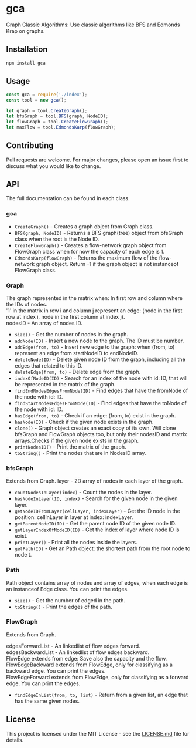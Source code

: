 # gca

Graph Classic Algorithms: Use classic algorithms like BFS and Edmonds Krap on graphs.

## Installation

```bash
npm install gca
```

## Usage

```js
const gca = require('./index');
const tool = new gca();

let graph = tool.CreateGraph();
let bfsGraph = tool.BFS(graph, NodeID);
let flowGraph = tool.CreateFlowGraph();
let maxFlow = tool.EdmondsKarp(flowGraph);
```
## Contributing

Pull requests are welcome. For major changes, please open an issue first to discuss what you would like to change.

## API

The full documentation can be found in each class.

### gca

- `CreateGraph()` - Creates a graph object from Graph class.
- `BFS(graph, NodeID)` - Returns a BFS graph(tree) object from bfsGraph class when the root is the Node ID.
- `CreateFlowGraph()` - Creates a flow-network graph object from FlowGraph class when for now the capacity of each edge is 1.
- `EdmondsKarp(flowGraph)` - Returns the maximum flow of the flow-network graph object. Return -1 if the graph object is not instanceof FlowGraph class.

### Graph

The graph represented in the matrix when: In first row and column where the IDs of nodes.  
'1' in the matrix in row i and column j represent an edge: (node in the first row at index i, node in the first column at index j).  
nodesID - An array of nodes ID.

- `size()` - Get the number of nodes in the graph.
- `addNode(ID)` - Insert a new node to the graph. The ID must be number.
- `addEdge(from, to)` - Insert new edge to the graph: when (from, to) represent an edge from startNodeID to endNodeID.
- `deleteNode(ID)` - Delete given node ID from the graph, including all the edges that related to this ID.
- `deleteEdge(from, to)` - Delete edge from the graph.
- `indexOfNodeID(ID)` - Search for an index of the node with id: ID, that will be represented in the matrix of the graph.
- `findEndNodesEdgesFromNode(ID)` - Find edges that have the fromNode of the node with id: ID.
- `findStartNodesEdgesFromNode(ID)` - Find edges that have the toNode of the node with id: ID.
- `hasEdge(from, to)` - Check if an edge: (from, to) exist in the graph.
- `hasNode(ID)` - Check if the given node exists in the graph.
- `clone()` - Graph object creates an exact copy of its own. Will clone bfsGraph and FlowGraph objects too, but only their nodesID and matrix arrays.Checks if the given node exists in the graph.
- `printNodesID()` - Print the matrix of the graph.
- `toString()` - Print the nodes that are in NodesID array.

### bfsGraph

Extends from Graph.
layer - 2D array of nodes in each layer of the graph.

- `countNodesInLayer(index)` - Count the nodes in the layer.
- `hasNodeInLayer(ID, index)` - Search for the given node in the given layer.
- `getNodeIDFromLayer(cellLayer, indexLayer)` - Get the ID node in the position: cellInLayer in layer at index: indexLayer.
- `getParentNodeID(ID)` - Get the parent node ID of the given node ID.
- `getLayerIndexOfNodeID(ID)` - Get the index of layer where node ID is exist.
- `printLayer()` - Print all the nodes inside the layers.
- `getPath(ID)` - Get an Path object: the shortest path from the root node to node t.

### Path

Path object contains array of nodes and array of edges, when each edge is an instanceof Edge class. You can print the edges.

- `size()` - Get the number of edged in the path.
- `toString()` - Print the edges of the path.

### FlowGraph

Extends from Graph.

edgesForwardList - An linkedlist of flow edges forward.  
edgesBackwardList - An linkedlist of flow edges backward.  
FlowEdge extends from edge: Save also the capacity and the flow.  
FlowEdgeBackward extends from FlowEdge, only for classifying  as a backward edge. You can print the edges.  
FlowEdgeForward extends from FlowEdge, only for classifying  as a forward edge. You can print the edges.  

- `findEdgeInList(from, to, list)` - Return from a given list, an edge that has the same given nodes.

## License

This project is licensed under the MIT License - see the [LICENSE.md](https://github.com/babudabu/gca/blob/master/LICENSE) file for details.
